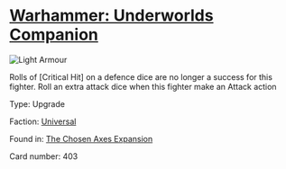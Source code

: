 # [Warhammer: Underworlds Companion](https://guidokessels.github.io/wh-underworlds)

  

![Light Armour](https://warhammerunderworlds.com/wp-content/uploads/sites/6/2018/02/403_ENG.png)

Rolls of [Critical Hit] on a defence dice are no longer a success for this fighter. Roll an extra attack dice when this fighter make an Attack action

Type: Upgrade

Faction: [Universal](https://guidokessels.github.io/wh-underworlds/factions/universal)

Found in: [The Chosen Axes Expansion](https://guidokessels.github.io/wh-underworlds/locations/the-chosen-axes-expansion)

Card number: 403
